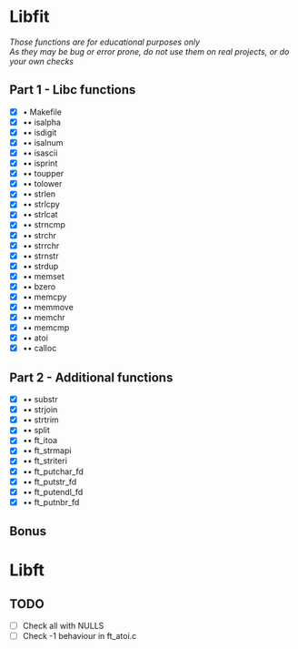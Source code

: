 # Libfit

_Those functions are for educational purposes only_  
_As they may be bug or error prone, do not use them on real projects, or do your own checks_  

## Part 1 - Libc functions

- [x] • Makefile
- [x] •• isalpha  
- [x] •• isdigit  
- [x] •• isalnum  
- [x] •• isascii  
- [x] •• isprint  
- [x] •• toupper  
- [x] •• tolower  
- [x] •• strlen  
- [x] •• strlcpy  
- [x] •• strlcat  
- [x] •• strncmp  
- [x] •• strchr  
- [x] •• strrchr  
- [x] •• strnstr  
- [x] •• strdup  
- [x] •• memset  
- [x] •• bzero  
- [x] •• memcpy  
- [x] •• memmove  
- [x] •• memchr  
- [x] •• memcmp  
- [x] •• atoi  
- [x] •• calloc    

## Part 2 - Additional functions

- [x] •• substr  
- [x] •• strjoin     
- [x] •• strtrim  
- [x] •• split  
- [x] •• ft_itoa  
- [x] •• ft_strmapi
- [x] •• ft_striteri
- [x] •• ft_putchar_fd
- [x] •• ft_putstr_fd
- [x] •• ft_putendl_fd
- [x] •• ft_putnbr_fd

## Bonus 
# Libft


## TODO
- [ ] Check all with NULLS
- [ ] Check -1 behaviour in ft_atoi.c
